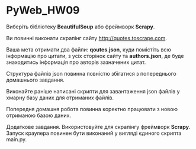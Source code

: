 # PyWeb_HW09

Виберіть бібліотеку **BeautifulSoup** або фреймворк **Scrapy**. 

Ви повинні виконати скрапінг сайту http://quotes.toscrape.com. 

Ваша мета отримати два файли: **qoutes.json**, куди помістіть всю інформацію про цитати, з усіх сторінок сайту та **authors.json**, де буде знаходитись інформація про авторів зазначених цитат. 

Структура файлів json повинна повністю збігатися з попереднього домашнього завдання. 

Виконайте раніше написані скрипти для завантаження json файлів у хмарну базу даних для отриманих файлів. 

Попередня домашня робота повинна коректно працювати з новою отриманою базою даних.

Додаткове завдання.
Використовуйте для скрапінгу фреймворк **Scrapy**. Запуск краулера повинен бути виконаний у вигляді єдиного скрипта main.py.
